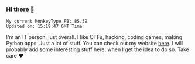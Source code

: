 ### Hi there 👋
<!-- PB START -->
```
My current MonkeyType PB: 85.59
Updated on: 15:19:47 GMT Time
```
<!-- PB END -->
I'm an IT person, just overall. I like CTFs, hacking, coding games, making Python apps. Just a lot of stuff.
You can check out my website [here](https://skill3472.github.io/).
I will probably add some interesting stuff here, when I get the idea to do so. Take care ❤️
